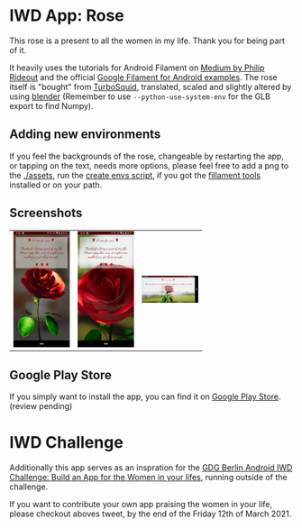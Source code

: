 # IWD App: Rose

This rose is a present to all the women in my life. Thank you for being part of it.

It heavily uses the tutorials for Android Filament on [Medium by Philip Rideout](https://medium.com/@philiprideout/getting-started-with-filament-on-android-d10b16f0ec67) and the official [Google Filament for Android examples](https://github.com/google/filament/tree/main/android/samples). The rose itself is "bought" from [TurboSquid](https://www.turbosquid.com/3d-models/3d-model-rose-1242547), translated, scaled and slightly altered by using [blender](http://blender.org/) (Remember to use `--python-use-system-env` for the GLB export to find Numpy).


## Adding new environments

If you feel the backgrounds of the rose, changeable by restarting the app, or tapping on the text, needs more options, please feel free to add a png to the [./assets](./assets), run the [create envs script](assets/create_envs.sh), if you got the [fillament tools](https://github.com/google/filament/releases/latest) installed or on your path.


## Screenshots

<table>
 <tr>
  <td><img width=100 src="assets/screenshot.jpg"></td>
  <td><img width=100 src="assets/screenshot2.jpg"></td>
  <td><img width=100 src="assets/screenshot3.jpg"></td>
 </tr>
</table>

## Google Play Store

If you simply want to install the app, you can find it on [Google Play Store](https://play.google.com/store/apps/details?id=jetzt.jfdi.iwd.rose). (review pending)


# IWD Challenge

Additionally this app serves as an inspration for the [GDG Berlin Android IWD Challenge: Build an App for the Women in your lifes](https://twitter.com/Berlindroid/status/1367894353650323458?s=20), running outside of the challenge.

If you want to contribute your own app praising the women in your life, please checkout aboves tweet, by the end of the Friday 12th of March 2021.
